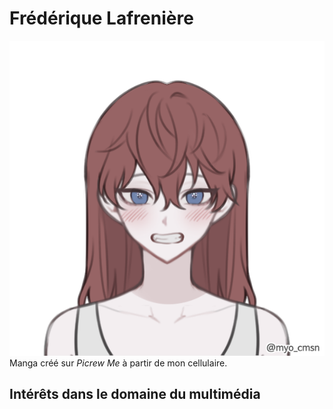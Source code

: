 # Frédérique Lafrenière
![photo de moi](Moi.png)
Manga créé sur _Picrew Me_ à partir de mon cellulaire.
## Intérêts dans le domaine du multimédia
